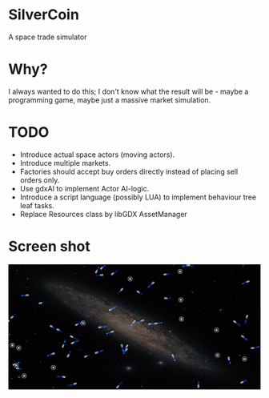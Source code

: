 # SilverCoin
A space trade simulator

# Why?
I always wanted to do this; I don't know what the result will be - maybe a programming game, maybe just a massive market simulation.

# TODO
* Introduce actual space actors (moving actors).
* Introduce multiple markets.
* Factories should accept buy orders directly instead of placing sell orders only.
* Use gdxAI to implement Actor AI-logic.
* Introduce a script language (possibly LUA) to implement behaviour tree leaf tasks.
* Replace Resources class by libGDX AssetManager

# Screen shot
![SilverCoin screenshot](https://raw.githubusercontent.com/brachiel/SilverCoin/master/SilverCoin.png)
